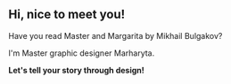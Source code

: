 ## Hi, nice to meet you!
Have you read Master and Margarita by Mikhail Bulgakov?

I'm Master graphic designer Marharyta.

**Let's tell your story through design!**
